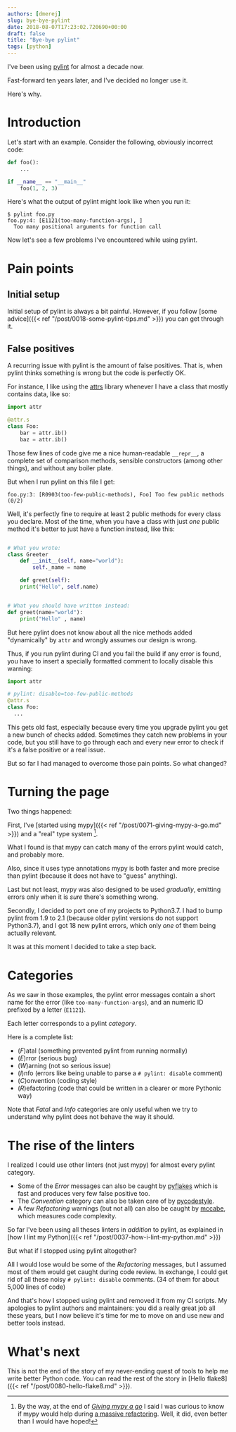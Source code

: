 ```yaml
---
authors: [dmerej]
slug: bye-bye-pylint
date: 2018-08-07T17:23:02.720690+00:00
draft: false
title: "Bye-bye pylint"
tags: [python]
---
```


I've been using [pylint](https://www.pylint.org/) for almost a decade now.

Fast-forward ten years later, and I've decided no longer use it.

Here's why.

<!--more-->


# Introduction

Let's start with an example. Consider the following, obviously incorrect code:

```python
def foo():
    ...

if __name__ == "__main__"
    foo(1, 2, 3)
```

Here's what the output of pylint might look like when you run it:

```
$ pylint foo.py
foo.py:4: [E1121(too-many-function-args), ]
  Too many positional arguments for function call
```

Now let's see a few problems I've encountered while using pylint.

# Pain points

## Initial setup

Initial setup of pylint is always a bit painful. However, if you follow [some advice]({{< ref "/post/0018-some-pylint-tips.md" >}}) you can get through it.

## False positives

A recurring issue with pylint is the amount of false positives. That is, when pylint thinks something is wrong but the code is perfectly OK.

For instance, I like using the [attrs](http://www.attrs.org/en/stable/overview.html) library whenever I have a class that mostly contains data, like so:


```python
import attr

@attr.s
class Foo:
    bar = attr.ib()
    baz = attr.ib()
```

Those few lines of code give me a nice human-readable `__repr__`, a complete set of comparison methods, sensible constructors (among other things), and without any boiler plate.

But when I run pylint on this file I get:

```
foo.py:3: [R0903(too-few-public-methods), Foo] Too few public methods (0/2)
```

Well, it's perfectly fine to require at least 2 public methods for every class you declare. Most of the time, when you have a class with just *one* public method it's better to just have a function instead, like this:

```python

# What you wrote:
class Greeter
    def __init__(self, name="world"):
        self._name = name

    def greet(self):
    print("Hello", self.name)


# What you should have written instead:
def greet(name="world"):
    print("Hello" , name)
```


But here pylint does not know about all the nice methods added "dynamically" by `attr` and wrongly assumes our design is wrong.

Thus, if you run pylint during CI and you fail the build if any error is found, you have to insert a specially formatted comment to locally disable this warning:

```python
import attr

# pylint: disable=too-few-public-methods
@attr.s
class Foo:
  ...

```

This gets old fast, especially because every time you upgrade pylint you get a new bunch of checks added. Sometimes they catch new problems in your code, but you still have to go through each and every new error to check if it's a false positive or a real issue.

But so far I had managed to overcome those pain points. So what changed?


# Turning the page

Two things happened:

First, I've [started using mypy]({{< ref "/post/0071-giving-mypy-a-go.md" >}}) and a "real" type system [^1].

What I found is that mypy can catch many of the errors pylint would catch, and probably more.

Also, since it uses type annotations mypy is both faster and more precise than pylint (because it does not have to "guess" anything).

Last but not least, mypy was also designed to be used *gradually*, emitting errors only when it is _sure_ there's something wrong.

Secondly, I decided to port one of my projects to Python3.7. I had to bump pylint from 1.9 to 2.1 (because older pylint versions do not support Python3.7), and I got 18 new pylint errors, which only *one* of them being actually relevant.

It was at this moment I decided to take a step back.

# Categories

As we saw in those examples, the pylint error messages contain a short name for the error (like `too-many-function-args`), and an numeric ID prefixed by a letter (`E1121`).

Each letter corresponds to a pylint *category*.

Here is a complete list:

* (_F_)atal (something prevented pylint from running normally)
* (_E_)rror (serious bug)
* (_W_)arning (not so serious issue)
* (_I_)nfo (errors like being unable to parse a `# pylint: disable` comment)
* (_C_)onvention (coding style)
* (_R_)efactoring (code that could be written in a clearer or more Pythonic way)


Note that *Fatal* and *Info* categories are only useful when we try to understand why pylint does not behave the way it should.

# The rise of the linters

I realized I could use other linters (not just mypy) for almost every pylint category.

* Some of the *Error* messages can also be caught by [pyflakes](https://pypi.org/project/pyflakes/) which is fast and produces very few false positive too.
* The *Convention* category can also be taken care of by [pycodestyle](https://pycodestyle.readthedocs.io/en/latest/).
* A few *Refactoring* warnings (but not all) can also be caught by [mccabe](https://pypi.org/project/mccabe/), which measures code complexity.

So far I've been using all theses linters in *addition* to pylint, as explained in [how I lint my Python]({{< ref "/post/0037-how-i-lint-my-python.md" >}})

But what if I stopped using pylint altogether?

All I would lose would be some of the *Refactoring* messages, but I assumed most of them would get caught during code review. In exchange, I could get rid of all these noisy `# pylint: disable` comments. (34 of them for about 5,000 lines of code)

And that's how I stopped using pylint and removed it from my CI scripts. My apologies to pylint authors and maintainers: you did a really great job all these years, but I now believe it's time for me to move on and use new and better tools instead.

# What's next

This is not the end of the story of my never-ending quest of tools to help me write better Python code. You can read the rest of the story in [Hello flake8]({{< ref "/post/0080-hello-flake8.md" >}}).


[^1]: By the way, at the end of  _[Giving mypy a go](https://dmerej.info/blog/post/giving-mypy-a-go/)_ I said I was curious to know if mypy would help during [a massive refactoring](https://github.com/TankerHQ/tbump/pull/24/files). Well, it did, even better than I would have hoped!
